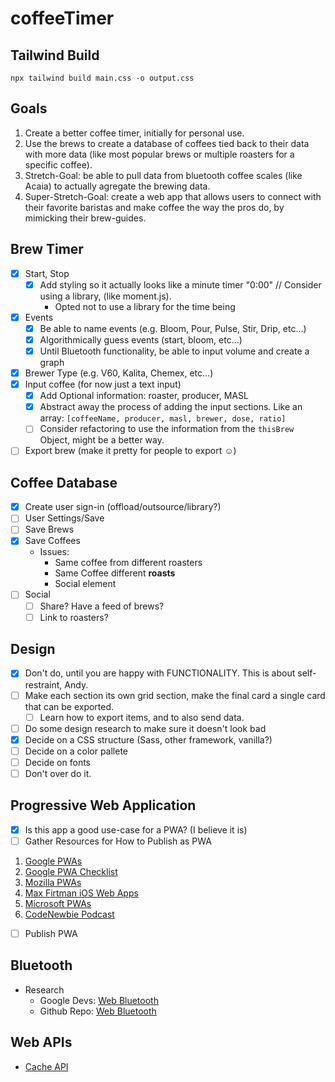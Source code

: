 # coffeeTimer

## Tailwind Build

`npx tailwind build main.css -o output.css`

## Goals

1. Create a better coffee timer, initially for personal use.
2. Use the brews to create a database of coffees tied back to their data with more data (like most popular brews or multiple roasters for a specific coffee).
3. Stretch-Goal: be able to pull data from bluetooth coffee scales (like Acaia) to actually agregate the brewing data.
4. Super-Stretch-Goal: create a web app that allows users to connect with their favorite baristas and make coffee the way the pros do, by mimicking their brew-guides.

## Brew Timer

- [x] Start, Stop
    - [x] Add styling so it actually looks like a minute timer "0:00" // Consider using a library, (like moment.js).
        - Opted not to use a library for the time being
- [x] Events
    - [x] Be able to name events (e.g. Bloom, Pour, Pulse, Stir, Drip, etc...)
    - [x] Algorithmically guess events (start, bloom, etc...)
    - [x] Until Bluetooth functionality, be able to input volume and create a graph
- [x] Brewer Type (e.g. V60, Kalita, Chemex, etc...)
- [x] Input coffee (for now just a text input)
    - [x] Add Optional information: roaster, producer, MASL
    - [x] Abstract away the process of adding the input sections. Like an array: ```[coffeeName, producer, masl, brewer, dose, ratio]```
    - [ ] Consider refactoring to use the information from the ```thisBrew``` Object, might be a better way.
- [ ] Export brew (make it pretty for people to export ☺️)

## Coffee Database

- [x] Create user sign-in (offload/outsource/library?)
- [ ] User Settings/Save
- [ ] Save Brews
- [x] Save Coffees
    - Issues:
        - Same coffee from different roasters
        - Same Coffee different **roasts**
        - Social element
- [ ] Social
    - [ ] Share? Have a feed of brews?
    - [ ] Link to roasters?

## Design

- [x] Don't do, until you are happy with FUNCTIONALITY. This is about self-restraint, Andy.
- [ ] Make each section its own grid section, make the final card a single card that can be exported.
    - [ ] Learn how to export items, and to also send data.
- [ ] Do some design research to make sure it doesn't look bad
- [x] Decide on a CSS structure (Sass, other framework, vanilla?)
- [ ] Decide on a color pallete
- [ ] Decide on fonts
- [ ] Don't over do it.

## Progressive Web Application

- [x] Is this app a good use-case for a PWA? (I believe it is)
- [ ] Gather Resources for How to Publish as PWA
1. [Google PWAs](https://developers.google.com/web/progressive-web-apps/)
2. [Google PWA Checklist](https://developers.google.com/web/progressive-web-apps/checklist)
3. [Mozilla PWAs](https://developer.mozilla.org/en-US/docs/Web/Progressive_web_apps)
4. [Max Firtman iOS Web Apps](https://medium.com/@firt/progressive-web-apps-on-ios-are-here-d00430dee3a7)
5. [Microsoft PWAs](https://developer.microsoft.com/en-us/windows/pwa)
6. [CodeNewbie Podcast](https://www.codenewbie.org/podcast/what-are-progressive-web-apps)
- [ ] Publish PWA

## Bluetooth

- Research
    - Google Devs: [Web Bluetooth](https://developers.google.com/web/updates/2015/07/interact-with-ble-devices-on-the-web)
    - Github Repo: [Web Bluetooth](https://github.com/WebBluetoothCG/web-bluetooth)

## Web APIs

- [Cache API](https://developers.google.com/web/fundamentals/instant-and-offline/web-storage/cache-api)